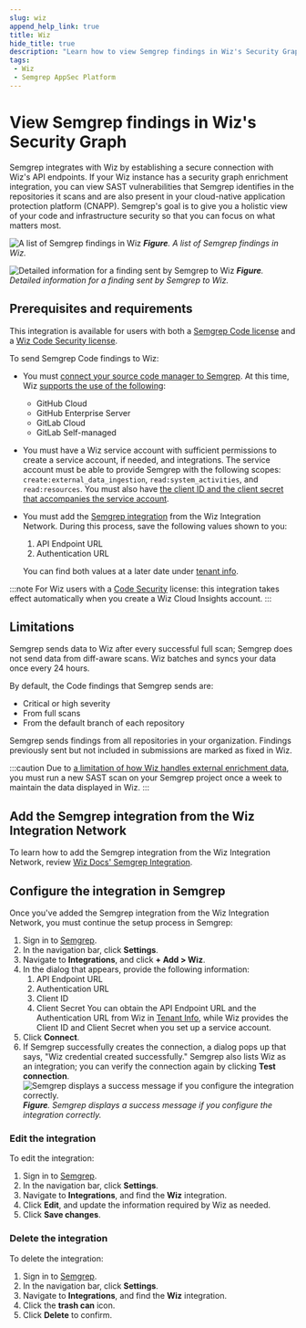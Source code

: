 ```yaml
---
slug: wiz
append_help_link: true
title: Wiz
hide_title: true
description: "Learn how to view Semgrep findings in Wiz's Security Graph."
tags:
 - Wiz
 - Semgrep AppSec Platform
---
```


# View Semgrep findings in Wiz's Security Graph

Semgrep integrates with Wiz by establishing a secure connection with Wiz's API endpoints. If your Wiz instance has a security graph enrichment integration, you can view SAST vulnerabilities that Semgrep identifies in the repositories it scans and are also present in your cloud-native application protection platform (CNAPP). Semgrep's goal is to give you a holistic view of your code and infrastructure security so that you can focus on what matters most.

![A list of Semgrep findings in Wiz](/img/semgrep-findings-in-wiz.png#md-width)
_**Figure**. A list of Semgrep findings in Wiz._

![Detailed information for a finding sent by Semgrep to Wiz](/img/wiz-finding-details-2.png#md-width)
_**Figure**. Detailed information for a finding sent by Semgrep to Wiz._

## Prerequisites and requirements

This integration is available for users with both a [Semgrep Code license](https://semgrep.dev/products/semgrep-code/) and a [Wiz Code Security license](https://www.wiz.io/platform/wiz-code).

To send Semgrep Code findings to Wiz:

- You must [connect your source code manager to Semgrep](https://semgrep.dev/docs/deployment/connect-scm). At this time, Wiz [supports the use of the following](https://win.wiz.io/docs/sast-app-vuln-findings-schema#schema-fields):
  - GitHub Cloud
  - GitHub Enterprise Server
  - GitLab Cloud
  - GitLab Self-managed
- You must have a Wiz service account with sufficient permissions to create a service account, if needed, and integrations. The service account must be able to provide Semgrep with the following scopes: `create:external_data_ingestion`, `read:system_activities`, and `read:resources`. You must also have [the client ID and the client secret that accompanies the service account](https://docs.wiz.io/wiz-docs/docs/semgrep-integration).
- You must add the [Semgrep integration](https://app.wiz.io/settings/automation/integrations) from the Wiz Integration Network. During this process, save the following values shown to you:
   1. API Endpoint URL
   2. Authentication URL
   
   You can find both values at a later date under [tenant info](https://app.wiz.io/tenant-info/general).

:::note 
For Wiz users with a [Code Security](https://www.wiz.io/platform/wiz-code) license: this integration takes effect automatically when you create a Wiz Cloud Insights account.
:::

## Limitations

Semgrep sends data to Wiz after every successful full scan; Semgrep does not send data from diff-aware scans. Wiz batches and syncs your data once every 24 hours.

By default, the Code findings that Semgrep sends are:

- Critical or high severity
- From full scans
- From the default branch of each repository

Semgrep sends findings from all repositories in your organization. Findings previously sent but not included in submissions are marked as fixed in Wiz.

:::caution
Due to [a limitation of how Wiz handles external enrichment data](https://win.wiz.io/docs/limitations#external-enrichment-limitations), you must run a new SAST scan on your Semgrep project once a week to maintain the data displayed in Wiz.
:::

## Add the Semgrep integration from the Wiz Integration Network

To learn how to add the Semgrep integration from the Wiz Integration Network, review [Wiz Docs' Semgrep Integration](https://docs.wiz.io/wiz-docs/docs/semgrep-integration).

## Configure the integration in Semgrep

Once you've added the Semgrep integration from the Wiz Integration Network, you must continue the setup process in Semgrep:

1. Sign in to [Semgrep](https://semgrep.dev/login).
1. In the navigation bar, click **Settings**.
2. Navigate to **Integrations**, and click **+ Add > Wiz**. 
3. In the dialog that appears, provide the following information:
   1. API Endpoint URL
   2. Authentication URL
   3. Client ID
   4. Client Secret
   You can obtain the API Endpoint URL and the Authentication URL from Wiz in [Tenant Info](https://app.wiz.io/tenant-info/general), while Wiz provides the Client ID and Client Secret when you set up a service account.
4. Click **Connect**.
5. If Semgrep successfully creates the connection, a dialog pops up that says, "Wiz credential created successfully." Semgrep also lists Wiz as an integration; you can verify the connection again by clicking **Test connection**.
   ![Semgrep displays a success message if you configure the integration correctly.](/img/kb/wiz-semgrep-integration.png#md-width)
   _**Figure**. Semgrep displays a success message if you configure the integration correctly._

### Edit the integration

To edit the integration:

1. Sign in to [Semgrep](https://semgrep.dev/login).
2. In the navigation bar, click **Settings**.
3. Navigate to **Integrations**, and find the **Wiz** integration.
4. Click **Edit**, and update the information required by Wiz as needed.
5. Click **Save changes**.

### Delete the integration

To delete the integration:

1. Sign in to [Semgrep](https://semgrep.dev/login).
2. In the navigation bar, click **Settings**.
3. Navigate to **Integrations**, and find the **Wiz** integration.
4. Click the **<i class="fa-solid fa-trash"></i> trash can** icon.
5. Click **Delete** to confirm.
